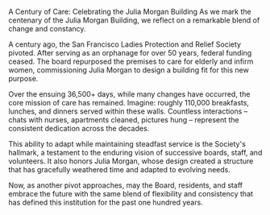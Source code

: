 A Century of Care: Celebrating the Julia Morgan Building
As we mark the centenary of the Julia Morgan Building, we reflect on a remarkable blend of change and constancy.

A century ago, the San Francisco Ladies Protection and Relief Society pivoted. After serving as an orphanage for over 50 years, federal funding ceased. The board repurposed the premises to care for elderly and infirm women, commissioning Julia Morgan to design a building fit for this new purpose.

Over the ensuing 36,500+ days, while many changes have occurred, the core mission of care has remained. Imagine: roughly 110,000 breakfasts, lunches, and dinners served within these walls. Countless interactions – chats with nurses, apartments cleaned, pictures hung – represent the consistent dedication across the decades.

This ability to adapt while maintaining steadfast service is the Society's hallmark, a testament to the enduring vision of successive boards, staff, and volunteers. It also honors Julia Morgan, whose design created a structure that has gracefully weathered time and adapted to evolving needs.

Now, as another pivot approaches, may the Board, residents, and staff embrace the future with the same blend of flexibility and consistency that has defined this institution for the past one hundred years.